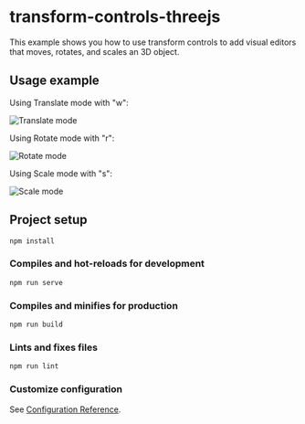 # transform-controls-threejs

This example shows you how to use transform controls to add visual editors that moves, rotates, and scales an 3D object.

## Usage example

Using Translate mode with "w":

![Translate mode](https://github.com/ncdev2015/transform-controls-threejs/blob/master/public/translate.png)

Using Rotate mode with "r":

![Rotate mode](https://github.com/ncdev2015/transform-controls-threejs/blob/master/public/rotate.png)

Using Scale mode with "s":

![Scale mode](https://github.com/ncdev2015/transform-controls-threejs/blob/master/public/scale.png)

## Project setup

```
npm install
```

### Compiles and hot-reloads for development

```
npm run serve
```

### Compiles and minifies for production

```
npm run build
```

### Lints and fixes files

```
npm run lint
```

### Customize configuration

See [Configuration Reference](https://cli.vuejs.org/config/).
